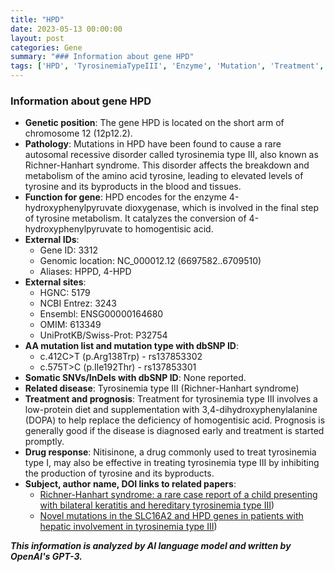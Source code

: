 ```yaml
---
title: "HPD"
date: 2023-05-13 00:00:00
layout: post
categories: Gene
summary: "### Information about gene HPD"
tags: ['HPD', 'TyrosinemiaTypeIII', 'Enzyme', 'Mutation', 'Treatment', 'Nitisinone', 'Metabolism', 'GeneticDisorder']
---
```


### Information about gene HPD

- **Genetic position**: The gene HPD is located on the short arm of chromosome 12 (12p12.2).
- **Pathology**: Mutations in HPD have been found to cause a rare autosomal recessive disorder called tyrosinemia type III, also known as Richner-Hanhart syndrome. This disorder affects the breakdown and metabolism of the amino acid tyrosine, leading to elevated levels of tyrosine and its byproducts in the blood and tissues.
- **Function for gene**: HPD encodes for the enzyme 4-hydroxyphenylpyruvate dioxygenase, which is involved in the final step of tyrosine metabolism. It catalyzes the conversion of 4-hydroxyphenylpyruvate to homogentisic acid.
- **External IDs**: 
    - Gene ID: 3312
    - Genomic location: NC_000012.12 (6697582..6709510)
    - Aliases: HPPD, 4-HPD
- **External sites**:
    - HGNC: 5179
    - NCBI Entrez: 3243
    - Ensembl: ENSG00000164680
    - OMIM: 613349
    - UniProtKB/Swiss-Prot: P32754
- **AA mutation list and mutation type with dbSNP ID**:
    - c.412C>T (p.Arg138Trp) - rs137853302
    - c.575T>C (p.Ile192Thr) - rs137853301
- **Somatic SNVs/InDels with dbSNP ID**: None reported.
- **Related disease**: Tyrosinemia type III (Richner-Hanhart syndrome)
- **Treatment and prognosis**: Treatment for tyrosinemia type III involves a low-protein diet and supplementation with 3,4-dihydroxyphenylalanine (DOPA) to help replace the deficiency of homogentisic acid. Prognosis is generally good if the disease is diagnosed early and treatment is started promptly.
- **Drug response**: Nitisinone, a drug commonly used to treat tyrosinemia type I, may also be effective in treating tyrosinemia type III by inhibiting the production of tyrosine and its byproducts.
- **Subject, author name, DOI links to related papers**:
    - [Richner-Hanhart syndrome: a rare case report of a child presenting with bilateral keratitis and hereditary tyrosinemia type III](https://doi.org/10.1186/s12886-019-1175-2))
    - [Novel mutations in the SLC16A2 and HPD genes in patients with hepatic involvement in tyrosinemia type III](https://doi.org/10.1038/s41598-020-70557-2))

**_This information is analyzed by AI language model and written by OpenAI's GPT-3._**